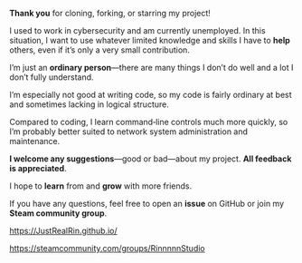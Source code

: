 **Thank you** for cloning, forking, or starring my project!

I used to work in cybersecurity and am currently unemployed. In this situation, I want to use whatever limited knowledge and skills I have to **help** others, even if it’s only a very small contribution.

I’m just an **ordinary person**—there are many things I don’t do well and a lot I don’t fully understand.

I’m especially not good at writing code, so my code is fairly ordinary at best and sometimes lacking in logical structure.

Compared to coding, I learn command‐line controls much more quickly, so I’m probably better suited to network system administration and maintenance.

**I welcome any suggestions**—good or bad—about my project. **All feedback is appreciated**.

I hope to **learn** from and **grow** with more friends.

If you have any questions, feel free to open an **issue** on GitHub or join my **Steam community group**.

https://JustRealRin.github.io/

https://steamcommunity.com/groups/RinnnnnStudio
